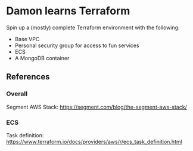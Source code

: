 # Damon learns Terraform

Spin up a (mostly) complete Terraform environment with the following:
- Base VPC
- Personal security group for access to fun services
- ECS
- A MongoDB container

## References

### Overall

Segment AWS Stack: https://segment.com/blog/the-segment-aws-stack/

### ECS

Task definition: https://www.terraform.io/docs/providers/aws/r/ecs_task_definition.html